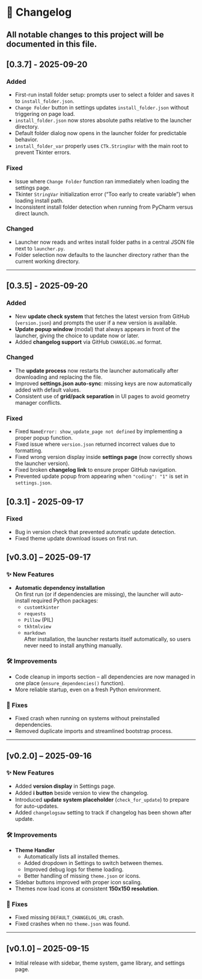 # 📜 Changelog

All notable changes to this project will be documented in this file.
---
## [0.3.7] - 2025-09-20

### Added
- First-run install folder setup: prompts user to select a folder and saves it to `install_folder.json`.
- `Change Folder` button in settings updates `install_folder.json` without triggering on page load.
- `install_folder.json` now stores absolute paths relative to the launcher directory.
- Default folder dialog now opens in the launcher folder for predictable behavior.
- `install_folder_var` properly uses `CTk.StringVar` with the main root to prevent Tkinter errors.

### Fixed
- Issue where `Change Folder` function ran immediately when loading the settings page.
- Tkinter `StringVar` initialization error (“Too early to create variable”) when loading install path.
- Inconsistent install folder detection when running from PyCharm versus direct launch.

### Changed
- Launcher now reads and writes install folder paths in a central JSON file next to `launcher.py`.
- Folder selection now defaults to the launcher directory rather than the current working directory.
---
## [0.3.5] - 2025-09-20
### Added
- New **update check system** that fetches the latest version from GitHub (`version.json`) and prompts the user if a new version is available.
- **Update popup window** (modal) that always appears in front of the launcher, giving the choice to update now or later.
- Added **changelog support** via GitHub `CHANGELOG.md` format.

### Changed
- The **update process** now restarts the launcher automatically after downloading and replacing the file.
- Improved **settings.json auto-sync**: missing keys are now automatically added with default values.
- Consistent use of **grid/pack separation** in UI pages to avoid geometry manager conflicts.

### Fixed
- Fixed `NameError: show_update_page not defined` by implementing a proper popup function.
- Fixed issue where `version.json` returned incorrect values due to formatting.
- Fixed wrong version display inside **settings page** (now correctly shows the launcher version).
- Fixed broken **changelog link** to ensure proper GitHub navigation.
- Prevented update popup from appearing when `"coding": "1"` is set in `settings.json`.

## [0.3.1] - 2025-09-17

### Fixed
- Bug in version check that prevented automatic update detection.
- Fixed theme update download issues on first run.

## [v0.3.0] – 2025-09-17

### ✨ New Features
- **Automatic dependency installation**  
  On first run (or if dependencies are missing), the launcher will auto-install required Python packages:
  - `customtkinter`
  - `requests`
  - `Pillow` (PIL)
  - `tkhtmlview`
  - `markdown`  
  After installation, the launcher restarts itself automatically, so users never need to install anything manually.

### 🛠 Improvements
- Code cleanup in imports section – all dependencies are now managed in one place (`ensure_dependencies()` function).  
- More reliable startup, even on a fresh Python environment.

### 🐛 Fixes
- Fixed crash when running on systems without preinstalled dependencies.  
- Removed duplicate imports and streamlined bootstrap process.

---

## [v0.2.0] – 2025-09-16

### ✨ New Features
- Added **version display** in Settings page.  
- Added **ℹ button** beside version to view the changelog.  
- Introduced **update system placeholder** (`check_for_update`) to prepare for auto-updates.  
- Added `changelogsaw` setting to track if changelog has been shown after update.

### 🛠 Improvements
- **Theme Handler**
  - Automatically lists all installed themes.  
  - Added dropdown in Settings to switch between themes.  
  - Improved debug logs for theme loading.  
  - Better handling of missing `theme.json` or icons.  
- Sidebar buttons improved with proper icon scaling.  
- Themes now load icons at consistent **150x150 resolution**.

### 🐛 Fixes
- Fixed missing `DEFAULT_CHANGELOG_URL` crash.  
- Fixed crashes when no `theme.json` was found.

---

## [v0.1.0] – 2025-09-15
- Initial release with sidebar, theme system, game library, and settings page.
